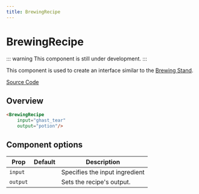 ```yaml
---
title: BrewingRecipe
---
```


# BrewingRecipe

::: warning
This component is still under development.
:::

This component is used to create an interface similar to the [Brewing Stand](https://minecraft.wiki/w/Brewing_Stand).

[Source Code](https://github.com/legopitstop/docs.lpsmods.dev/edit/main/docs/.vitepress/components/BrewingRecipe.vue)

## Overview

<BrewingRecipe
    input="ghast_tear"
    output="potion"/>

```md
<BrewingRecipe
    input="ghast_tear"
    output="potion"/>
```

## Component options

| Prop     | Default | Description                    |
| -------- | ------- | ------------------------------ |
| `input`  |         | Specifies the input ingredient |
| `output` |         | Sets the recipe's output.      |
